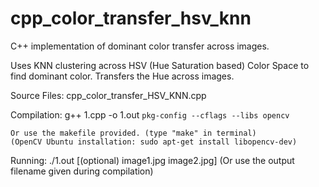 # cpp_color_transfer_hsv_knn
C++ implementation of dominant color transfer across images.

Uses KNN clustering across HSV (Hue Saturation based) Color Space to find dominant color.
Transfers the Hue across images.

Source Files: cpp_color_transfer_HSV_KNN.cpp

Compilation:
	g++ 1.cpp -o 1.out `pkg-config --cflags --libs opencv`

	Or use the makefile provided. (type "make" in terminal)
	(OpenCV Ubuntu installation: sudo apt-get install libopencv-dev)


Running:
	./1.out [(optional)	image1.jpg image2.jpg]
	(Or use the output filename given during compilation)

